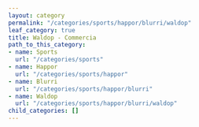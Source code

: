 ```yaml
---
layout: category
permalink: "/categories/sports/happor/blurri/waldop"
leaf_category: true
title: Waldop - Commercia
path_to_this_category:
- name: Sports
  url: "/categories/sports"
- name: Happor
  url: "/categories/sports/happor"
- name: Blurri
  url: "/categories/sports/happor/blurri"
- name: Waldop
  url: "/categories/sports/happor/blurri/waldop"
child_categories: []
---
```

